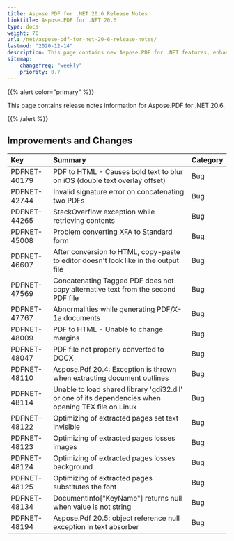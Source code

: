 ```yaml
---
title: Aspose.PDF for .NET 20.6 Release Notes
linktitle: Aspose.PDF for .NET 20.6
type: docs
weight: 70
url: /net/aspose-pdf-for-net-20-6-release-notes/
lastmod: "2020-12-14"
description: This page contains new Aspose.PDF for .NET features, enhancement, and bug fixes in 2020, version 20.6. 
sitemap:
    changefreq: "weekly"
    priority: 0.7
---
```


{{% alert color="primary" %}} 

This page contains release notes information for Aspose.PDF for .NET 20.6.

{{% /alert %}} 

## Improvements and Changes

|**Key**|**Summary**|**Category**|
| :- | :- | :- |
|PDFNET-40179 |PDF to HTML - Causes bold text to blur on iOS (double text overlay offset)|Bug|
|PDFNET-42744 |Invalid signature error on concatenating two PDFs|Bug|
|PDFNET-44265|StackOverflow exception while retrieving contents|Bug|
|PDFNET-45008|Problem converting XFA to Standard form|Bug|
|PDFNET-46607 |After conversion to HTML, copy-paste to editor doesn't look like in the output file|Bug|
|PDFNET-47569|Concatenating Tagged PDF does not copy alternative text from the second PDF file|Bug|
|PDFNET-47767|Abnormalities while generating PDF/X-1a documents|Bug|
|PDFNET-48009|PDF to HTML - Unable to change margins|Bug|
|PDFNET-48047|PDF file not properly converted to DOCX|Bug|
|PDFNET-48110|Aspose.Pdf 20.4: Exception is thrown when extracting document outlines|Bug|
|PDFNET-48114|Unable to load shared library 'gdi32.dll' or one of its dependencies when opening TEX file on Linux|Bug|
|PDFNET-48122|Optimizing of extracted pages set text invisible|Bug|
|PDFNET-48123|Optimizing of extracted pages losses images|Bug|
|PDFNET-48124|Optimizing of extracted pages losses background|Bug|
|PDFNET-48125|Optimizing of extracted pages substitutes the font|Bug|
|PDFNET-48134 |	DocumentInfo["KeyName"] returns null when value is not string|Bug|
|PDFNET-48194 |	Aspose.Pdf 20.5: object reference null exception in text absorber|Bug|


